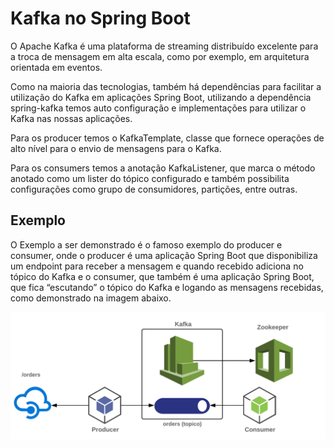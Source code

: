# Kafka no Spring Boot

O Apache Kafka é uma plataforma de streaming distribuído excelente para a troca de mensagem em alta escala, como por exemplo, em arquitetura orientada em eventos.

Como na maioria das tecnologias, também há dependências para facilitar a utilização do Kafka em aplicações Spring Boot, utilizando a dependência spring-kafka temos auto configuração e implementações para utilizar o Kafka nas nossas aplicações.

Para os producer temos o KafkaTemplate, classe que fornece operações de alto nível para o envio de mensagens para o Kafka.

Para os consumers temos a anotação KafkaListener, que marca o método anotado como um lister do tópico configurado e também possibilita configurações como grupo de consumidores, partições, entre outras.

## Exemplo 

O Exemplo a ser demonstrado é o famoso exemplo do producer e consumer, onde o producer é uma aplicação Spring Boot que disponibiliza um endpoint para receber a mensagem e quando recebido adiciona no tópico do Kafka e o consumer, que também é uma aplicação Spring Boot, que fica “escutando” o tópico do Kafka e logando as mensagens recebidas, como demonstrado na imagem abaixo.

![kafka-exemplo](https://github.com/joao-vitor-costa/kafka-spring-boot/blob/master/img/kafka-exemplo.png)
